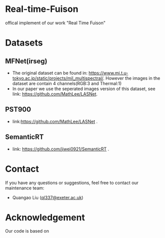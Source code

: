 # Real-time-Fuison
offical implement of our work "Real Time Fuison"

# Datasets
## MFNet(irseg)
- The original dataset can be found in: https://www.mi.t.u-tokyo.ac.jp/static/projects/mil_multispectral/. However the images in the dataset are contain 4 channels(RGB:3 and Thermal:1)
- In our paper we use the seperated images version of this dataset, see link: https://github.com/MathLee/LASNet.
## PST900
- link:https://github.com/MathLee/LASNet .


## SemanticRT
- link: https://github.com/jiwei0921/SemanticRT .

# Contact
If you have any questions or suggestions, feel free to contact our maintenance team:
- Quangao Liu (ql337@exeter.ac.uk)

# Acknowledgement
Our code is based on
